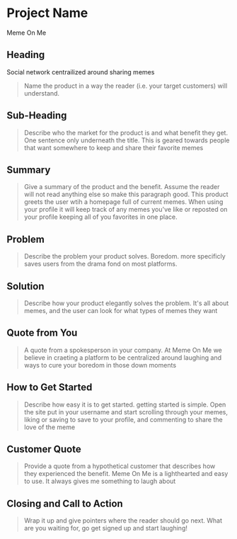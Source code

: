 # Project Name #
Meme On Me
<!--
> This material was originally posted [here](http://www.quora.com/What-is-Amazons-approach-to-product-development-and-product-management). It is reproduced here for posterities sake.

There is an approach called "working backwards" that is widely used at Amazon. They work backwards from the customer, rather than starting with an idea for a product and trying to bolt customers onto it. While working backwards can be applied to any specific product decision, using this approach is especially important when developing new products or features.

For new initiatives a product manager typically starts by writing an internal press release announcing the finished product. The target audience for the press release is the new/updated product's customers, which can be retail customers or internal users of a tool or technology. Internal press releases are centered around the customer problem, how current solutions (internal or external) fail, and how the new product will blow away existing solutions.

If the benefits listed don't sound very interesting or exciting to customers, then perhaps they're not (and shouldn't be built). Instead, the product manager should keep iterating on the press release until they've come up with benefits that actually sound like benefits. Iterating on a press release is a lot less expensive than iterating on the product itself (and quicker!).

If the press release is more than a page and a half, it is probably too long. Keep it simple. 3-4 sentences for most paragraphs. Cut out the fat. Don't make it into a spec. You can accompany the press release with a FAQ that answers all of the other business or execution questions so the press release can stay focused on what the customer gets. My rule of thumb is that if the press release is hard to write, then the product is probably going to suck. Keep working at it until the outline for each paragraph flows.

Oh, and I also like to write press-releases in what I call "Oprah-speak" for mainstream consumer products. Imagine you're sitting on Oprah's couch and have just explained the product to her, and then you listen as she explains it to her audience. That's "Oprah-speak", not "Geek-speak".

Once the project moves into development, the press release can be used as a touchstone; a guiding light. The product team can ask themselves, "Are we building what is in the press release?" If they find they're spending time building things that aren't in the press release (overbuilding), they need to ask themselves why. This keeps product development focused on achieving the customer benefits and not building extraneous stuff that takes longer to build, takes resources to maintain, and doesn't provide real customer benefit (at least not enough to warrant inclusion in the press release).
 -->

## Heading ##
Social network centrailized around sharing memes
  > Name the product in a way the reader (i.e. your target customers) will understand.

## Sub-Heading ##
  > Describe who the market for the product is and what benefit they get. One sentence only underneath the title.
  This is geared towards people that want somewhere to keep and share their favorite memes

## Summary ##
  > Give a summary of the product and the benefit. Assume the reader will not read anything else so make this paragraph good.
This product greets the user wtih a homepage full of current memes. When using your profile it will keep track of any memes you've like or reposted on your profile keeping all of you favorites in one place.
## Problem ##
  > Describe the problem your product solves.
Boredom. more specificly saves users from the drama fond on most platforms.
## Solution ##
  > Describe how your product elegantly solves the problem.
It's all about memes, and the user can look for what types of memes they want
## Quote from You ##
  > A quote from a spokesperson in your company.
At Meme On Me we believe in craeting a platform to be centralized around laughing and ways to cure your boredom in those down moments
## How to Get Started ##
  > Describe how easy it is to get started.
getting started is simple. Open the site put in your username and start scrolling through your memes, liking or saving to save to your profile, and commenting to share the love of the meme
## Customer Quote ##
  > Provide a quote from a hypothetical customer that describes how they experienced the benefit.
Meme On Me is a lighthearted and easy to use. It always gives me something to laugh about
## Closing and Call to Action ##
  > Wrap it up and give pointers where the reader should go next.
What are you waiting for, go get signed up and start laughing!